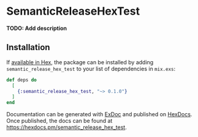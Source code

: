 # SemanticReleaseHexTest

**TODO: Add description**

## Installation

If [available in Hex](https://hex.pm/docs/publish), the package can be installed
by adding `semantic_release_hex_test` to your list of dependencies in `mix.exs`:

```elixir
def deps do
  [
    {:semantic_release_hex_test, "~> 0.1.0"}
  ]
end
```

Documentation can be generated with [ExDoc](https://github.com/elixir-lang/ex_doc)
and published on [HexDocs](https://hexdocs.pm). Once published, the docs can
be found at <https://hexdocs.pm/semantic_release_hex_test>.

